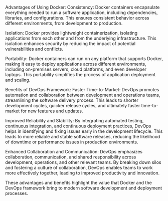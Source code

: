 Advantages of Using Docker:
Consistency: Docker containers encapsulate everything needed to run a software application, including dependencies, libraries, and configurations. This ensures consistent behavior across different environments, from development to production.

Isolation: Docker provides lightweight containerization, isolating applications from each other and from the underlying infrastructure. This isolation enhances security by reducing the impact of potential vulnerabilities and conflicts.

Portability: Docker containers can run on any platform that supports Docker, making it easy to deploy applications across different environments, including on-premises servers, cloud platforms, and even developer laptops. This portability simplifies the process of application deployment and scaling.

Benefits of DevOps Framework:
Faster Time-to-Market: DevOps promotes automation and collaboration between development and operations teams, streamlining the software delivery process. This leads to shorter development cycles, quicker release cycles, and ultimately faster time-to-market for new features and updates.

Improved Reliability and Stability: By integrating automated testing, continuous integration, and continuous deployment practices, DevOps helps in identifying and fixing issues early in the development lifecycle. This leads to more reliable and stable software releases, reducing the likelihood of downtime or performance issues in production environments.

Enhanced Collaboration and Communication: DevOps emphasizes collaboration, communication, and shared responsibility across development, operations, and other relevant teams. By breaking down silos and fostering a culture of collaboration, DevOps enables teams to work more effectively together, leading to improved productivity and innovation.

These advantages and benefits highlight the value that Docker and the DevOps framework bring to modern software development and deployment processes.
